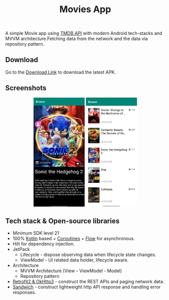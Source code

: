 <h1 align="center">Movies App</h1></br>
 
A simple Movie app using [TMDB API](https://www.themoviedb.org) with modern Android tech-stacks and MVVM architecture.Fetching data from the network and the data via repository pattern.


## Download
Go to the [Download Link](https://drive.google.com/file/d/1lnfoXFfFoLOEkL_aTIGsSchizVPPJkZh/view?usp=sharing) to download the latest APK.

## Screenshots
<p align="center">
<img src="/preview/preview1.png" width="32%"/>
<img src="/preview/preview2.png" width="32%"/>
</p>

## Tech stack & Open-source libraries
- Minimum SDK level 21
- 100% [Kotlin](https://kotlinlang.org/) based + [Coroutines](https://github.com/Kotlin/kotlinx.coroutines) + [Flow](https://kotlin.github.io/kotlinx.coroutines/kotlinx-coroutines-core/kotlinx.coroutines.flow/) for asynchronous.
- Hilt for dependency injection.
- JetPack
  - Lifecycle - dispose observing data when lifecycle state changes.
  - ViewModel - UI related data holder, lifecycle aware.
- Architecture
  - MVVM Architecture (View - ViewModel - Model)
  - Repository pattern
- [Retrofit2 & OkHttp3](https://github.com/square/retrofit) - construct the REST APIs and paging network data.
- [Sandwich](https://github.com/skydoves/Sandwich) - construct lightweight http API response and handling error responses.
